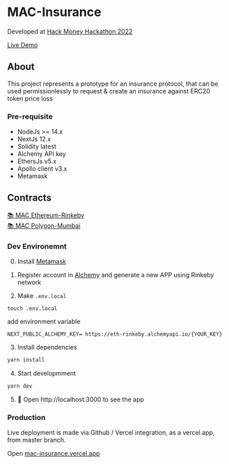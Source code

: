 # MAC-Insurance

Developed at [Hack Money Hackathon 2022](https://showcase.ethglobal.com/hackmoney2022/mac-insurance-r1g12)

[Live Demo](https://mac-insurance.vercel.app/)

## About
This project represents a prototype for an insurance protocol, that can be used permissionlessly to request &amp; create an insurance against ERC20 token price loss


### Pre-requisite

- NodeJs >= 14.x
- NextJs 12.x
- Solidity latest
- Alchemy API key
- EthersJs v5.x
- Apollo client v3.x
- Metamask


## Contracts

[📚 MAC Ethereum-Rinkeby](https://rinkeby.etherscan.io/address/0xF082bb00Ed368fCA5ec554395A2c2a16b5815De5)  
[📚 MAC Polygon-Mumbai](https://mumbai.polygonscan.com/address/0x96dDC464EecdF02fB32B8F350b139ac809122e60)

### Dev Environemnt

0. Install [Metamask](https://metamask.io)

1. Register account in [Alchemy](https://auth.alchemyapi.io/) and generate a new APP using Rinkeby network

2. Make `.env.local`

```shell
touch .env.local
```

add environment variable

```text
NEXT_PUBLIC_ALCHEMY_KEY= https://eth-rinkeby.alchemyapi.io/{YOUR_KEY}
```

3. Install dependencies

```bash
yarn install
```

4. Start developmment

```bash
yarn dev
```

5. 📱 Open http://localhost:3000 to see the app

### Production

Live deployment is made via Github / Vercel integration, as a vercel.app, from master branch.

Open [mac-insurance.vercel.app](https://mac-insurance.vercel.app)

